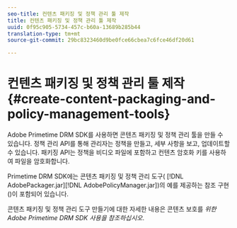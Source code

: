 ```yaml
---
seo-title: 컨텐츠 패키징 및 정책 관리 툴 제작
title: 컨텐츠 패키징 및 정책 관리 툴 제작
uuid: 0f95c905-5734-457c-b60a-13689b285b44
translation-type: tm+mt
source-git-commit: 29bc8323460d9be0fce66cbea7c6fce46df20d61

---
```



# 컨텐츠 패키징 및 정책 관리 툴 제작{#create-content-packaging-and-policy-management-tools}

Adobe Primetime DRM SDK를 사용하면 콘텐츠 패키징 및 정책 관리 툴을 만들 수 있습니다. 정책 관리 API를 통해 관리자는 정책을 만들고, 세부 사항을 보고, 업데이트할 수 있습니다. 패키징 API는 정책을 비디오 파일에 포함하고 컨텐츠 암호화 키를 사용하여 파일을 암호화합니다.

Primetime DRM SDK에는 콘텐츠 패키징 및 정책 관리 도구( [!DNL AdobePackager.jar][!DNL AdobePolicyManager.jar])의 예를 제공하는 참조 구현()이 포함되어 있습니다.

콘텐츠 패키징 및 정책 관리 도구 만들기에 대한 자세한 내용은 콘텐츠 보호를 *위한 Adobe Primetime DRM SDK 사용을 참조하십시오*.
